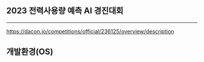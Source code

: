 ## 2023 전력사용량 예측 AI 경진대회
---------------
https://dacon.io/competitions/official/236125/overview/description

## 개발환경(OS)
